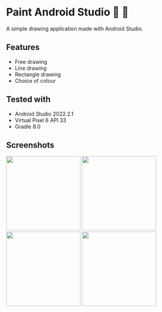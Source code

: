 # Paint Android Studio :iphone: :art:

A simple drawing application made with Android Studio.

## Features
- Free drawing
- Line drawing
- Rectangle drawing
- Choice of colour

## Tested with
- Android Studio 2022.2.1
- Virtual Pixel 6 API 33
- Gradle 8.0

## Screenshots
<p float="left">
  <img src="https://user-images.githubusercontent.com/46789972/234040746-dbc3c4fc-83eb-445d-beba-66a2209911a3.gif" width="200"/>
	<img src="https://user-images.githubusercontent.com/46789972/234040205-1b9f3fed-7d96-4209-9d32-6cd82c8324f9.gif" width="200"/>
	<img src="https://user-images.githubusercontent.com/46789972/234040268-23ae275b-0dbb-49ae-a189-29692dea14fd.gif" width="200"/>
  <img src="https://user-images.githubusercontent.com/46789972/234041185-80ea4345-555d-4e89-a860-ec28f518d7a2.png" width="200"/>
</p>
